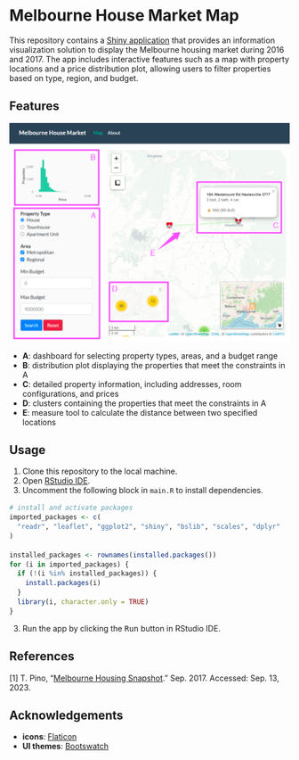 # Melbourne House Market Map

This repository contains a [Shiny application](https://www.rstudio.com/products/shiny/) that provides an information visualization solution to display the Melbourne housing market during 2016 and 2017. The app includes interactive features such as a map with property locations and a price distribution plot, allowing users to filter properties based on type, region, and budget.

## Features

![screenshot](/img/screenshot.png)

- **A**: dashboard for selecting property types, areas, and a budget range
- **B**: distribution plot displaying the properties that meet the constraints in A
- **C**: detailed property information, including addresses, room configurations, and prices
- **D**: clusters containing the properties that meet the constraints in A
- **E**: measure tool to calculate the distance between two specified locations

## Usage

1. Clone this repository to the local machine.
2. Open [RStudio IDE](https://www.rstudio.com/categories/rstudio-ide/).
3. Uncomment the following block in `main.R` to install dependencies.

```r
# install and activate packages
imported_packages <- c(
  "readr", "leaflet", "ggplot2", "shiny", "bslib", "scales", "dplyr"
)

installed_packages <- rownames(installed.packages())
for (i in imported_packages) {
  if (!(i %in% installed_packages)) {
    install.packages(i)
  }
  library(i, character.only = TRUE)
}
```

3. Run the app by clicking the <kbd>Run</kbd> button in RStudio IDE.

## References

[1] T. Pino, “[Melbourne Housing Snapshot](https://www.kaggle.com/datasets/dansbecker/melbourne-housing-snapshot).” Sep. 2017. Accessed: Sep. 13, 2023.

## Acknowledgements

- **icons**: [Flaticon](https://www.flaticon.com/free-icons/search-engine)
- **UI themes**: [Bootswatch](https://bootswatch.com/)
